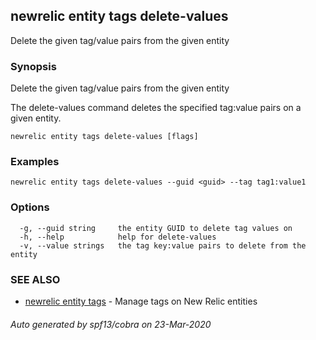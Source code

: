 ## newrelic entity tags delete-values

Delete the given tag/value pairs from the given entity

### Synopsis

Delete the given tag/value pairs from the given entity

The delete-values command deletes the specified tag:value pairs on a given entity.


```
newrelic entity tags delete-values [flags]
```

### Examples

```
newrelic entity tags delete-values --guid <guid> --tag tag1:value1
```

### Options

```
  -g, --guid string     the entity GUID to delete tag values on
  -h, --help            help for delete-values
  -v, --value strings   the tag key:value pairs to delete from the entity
```

### SEE ALSO

* [newrelic entity tags](newrelic_entity_tags.md)	 - Manage tags on New Relic entities

###### Auto generated by spf13/cobra on 23-Mar-2020
